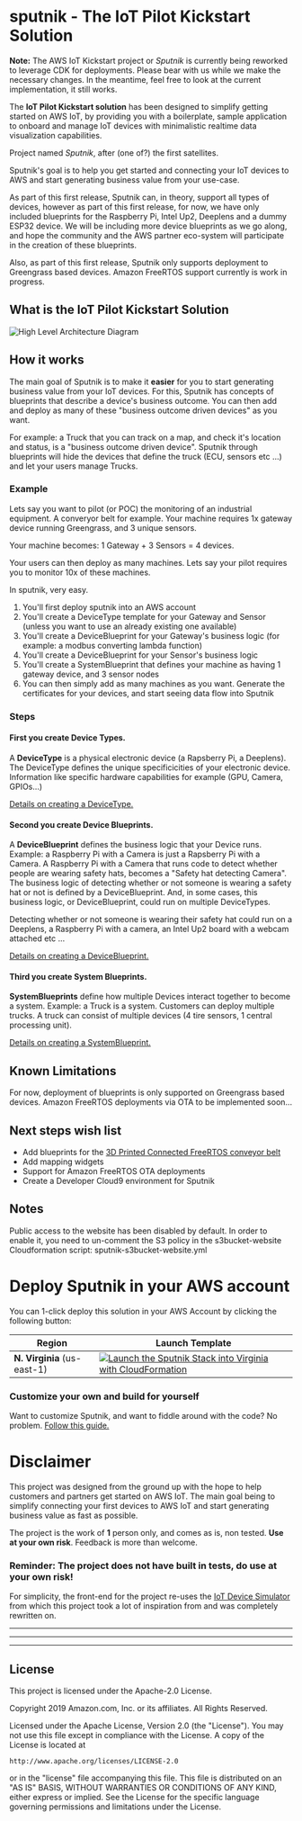 # sputnik - The IoT Pilot Kickstart Solution

**Note:** The AWS IoT Kickstart project or *Sputnik* is currently being reworked to leverage CDK for deployments. Please bear with us while we make the necessary changes. In the meantime, feel free to look at the current implementation, it still works.

The **IoT Pilot Kickstart solution** has been designed to simplify getting started on AWS IoT, by providing you with a boilerplate, sample application to onboard and manage IoT devices with minimalistic realtime data visualization capabilities.

Project named *Sputnik*, after (one of?) the first satellites.

Sputnik's goal is to help you get started and connecting your IoT devices to AWS and start generating business value from your use-case.


As part of this first release, Sputnik can, in theory, support all types of devices, however as part of this first release, for now, we have only included blueprints for the Raspberry Pi, Intel Up2, Deeplens and a dummy ESP32 device.
We will be including more device blueprints as we go along, and hope the community and the AWS partner eco-system will participate in the creation of these blueprints.

Also, as part of this first release, Sputnik only supports deployment to Greengrass based devices. Amazon FreeRTOS support currently is work in progress.

## What is the IoT Pilot Kickstart Solution


![High Level Architecture Diagram](./assets/high-level-architecture.png)

## How it works

The main goal of Sputnik is to make it **easier** for you to start generating business value from your IoT devices. For this, Sputnik has concepts of blueprints that describe a device's business outcome. You can then add and deploy as many of these "business outcome driven devices" as you want.

For example: a Truck that you can track on a map, and check it's location and status, is a "business outcome driven device". Sputnik through blueprints will hide the devices that define the truck (ECU, sensors etc ...) and let your users manage Trucks.

### Example

Lets say you want to pilot (or POC) the monitoring of an industrial equipment. A converyor belt for example.
Your machine requires 1x gateway device running Greengrass, and 3 unique sensors. 

Your machine becomes: 1 Gateway + 3 Sensors = 4 devices.

Your users can then deploy as many machines. Lets say your pilot requires you to monitor 10x of these machines.

In sputnik, very easy. 

1. You'll first deploy sputnik into an AWS account
2. You'll create a DeviceType template for your Gateway and Sensor (unless you want to use an already existing one available)
3. You'll create a DeviceBlueprint for your Gateway's business logic (for example: a modbus converting lambda function)
4. You'll create a DeviceBlueprint for your Sensor's business logic
5. You'll create a SystemBlueprint that defines your machine as having 1 gateway device, and 3 sensor nodes
6. You can then simply add as many machines as you want. Generate the certificates for your devices, and start seeing data flow into Sputnik

### Steps

#### First you create Device Types.
A **DeviceType** is a physical electronic device (a Rapsberry Pi, a Deeplens). The DeviceType defines the unique specificicities of your electronic device. Information like specific hardware capabilities for example (GPU, Camera, GPIOs...)

[Details on creating a DeviceType.](./docs/device-types.md)

#### Second you create Device Blueprints.
A **DeviceBlueprint** defines the business logic that your Device runs. Example: a Raspberry Pi with a Camera is just a Rapsberry Pi with a Camera. A Raspberry Pi with a Camera that runs code to detect whether people are wearing safety hats, becomes a "Safety hat detecting Camera". The business logic of detecting whether or not someone is wearing a safety hat or not is defined by a DeviceBlueprint. And, in some cases, this business logic, or DeviceBlueprint, could run on multiple DeviceTypes. 

Detecting whether or not someone is wearing their safety hat could run on a Deeplens, a Raspberry Pi with a camera, an Intel Up2 board with a webcam attached etc ...

[Details on creating a DeviceBlueprint.](./docs/device-blueprints.md)

#### Third you create System Blueprints.
**SystemBlueprints** define how multiple Devices interact together to become a system. Example: a Truck is a system. Customers can deploy multiple trucks. A truck can consist of multiple devices (4 tire sensors, 1 central processing unit). 

[Details on creating a SystemBlueprint.](./docs/system-blueprints.md)


## Known Limitations
For now, deployment of blueprints is only supported on Greengrass based devices. Amazon FreeRTOS deployments via OTA to be implemented soon...


## Next steps wish list

* Add blueprints for the [3D Printed Connected FreeRTOS conveyor belt](https://github.com/aws-samples/amazon-freertos-iot-conveyor-belt)
* Add mapping widgets
* Support for Amazon FreeRTOS OTA deployments
* Create a Developer Cloud9 environment for Sputnik 

## Notes

Public access to the website has been disabled by default.
In order to enable it, you need to un-comment the S3 policy in the s3bucket-website Cloudformation script: sputnik-s3bucket-website.yml

# Deploy Sputnik in your AWS account

You can 1-click deploy this solution in your AWS Account by clicking the following button:

Region | Launch Template
------------ | -------------
**N. Virginia** (us-east-1) | [![Launch the Sputnik Stack into Virginia with CloudFormation](./assets/deploy-to-aws.png)](https://console.aws.amazon.com/cloudformation/home?region=us-east-1#/stacks/new?stackName=sputnik&templateURL=https://s3.amazonaws.com/tims-solutions-us-east-1/sputnik/v1.0.1/cf/sputnik.yml)

### Customize your own and build for yourself
Want to customize Sputnik, and want to fiddle around with the code? No problem.
[Follow this guide.](./docs/developers.md)



# Disclaimer

This project was designed from the ground up with the hope to help customers and partners get started on AWS IoT. The main goal being to simplify connecting your first devices to AWS IoT and start generating business value as fast as possible.

The project is the work of **1** person only, and comes as is, non tested. **Use at your own risk**. Feedback is more than welcome.

### Reminder: The project does not have built in tests, do use at your own risk!

For simplicity, the front-end for the project re-uses the [IoT Device Simulator](https://aws.amazon.com/solutions/iot-device-simulator/) from which this project took a lot of inspiration from and was completely rewritten on.


***
***
***
## License

This project is licensed under the Apache-2.0 License.

Copyright 2019 Amazon.com, Inc. or its affiliates. All Rights Reserved.

Licensed under the Apache License, Version 2.0 (the "License").
You may not use this file except in compliance with the License.
A copy of the License is located at

    http://www.apache.org/licenses/LICENSE-2.0

or in the "license" file accompanying this file. This file is distributed 
on an "AS IS" BASIS, WITHOUT WARRANTIES OR CONDITIONS OF ANY KIND, either 
express or implied. See the License for the specific language governing 
permissions and limitations under the License.
